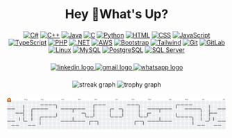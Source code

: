 <h1 align="center">Hey 👋What's Up?</h1>

###

<div align="center">

<!-- Tech Stack -->
[![C#](https://skillicons.dev/icons?i=cs)](https://learn.microsoft.com/en-us/dotnet/csharp/)
[![C++](https://skillicons.dev/icons?i=cpp)](https://w3schools.com/cpp)
[![Java](https://skillicons.dev/icons?i=java)](https://www.java.com/)
[![C](https://skillicons.dev/icons?i=c)](https://en.cppreference.com/w/c)
[![Python](https://skillicons.dev/icons?i=py)](https://python.org)
[![HTML](https://skillicons.dev/icons?i=html)](https://w3schools.com/html/)
[![CSS](https://skillicons.dev/icons?i=css)](https://w3schools.com/css)
[![JavaScript](https://skillicons.dev/icons?i=js)](https://w3schools.com/js)
[![TypeScript](https://skillicons.dev/icons?i=ts)](https://www.typescriptlang.org/)
[![PHP](https://skillicons.dev/icons?i=php)](https://php.net)
[![.NET](https://skillicons.dev/icons?i=dotnet)](https://dotnet.microsoft.com/)
[![AWS](https://skillicons.dev/icons?i=aws)](https://aws.amazon.com/)
[![Bootstrap](https://skillicons.dev/icons?i=bootstrap)](https://getbootstrap.com)
[![Tailwind](https://skillicons.dev/icons?i=tailwind)](https://tailwindcss.com)
[![Git](https://skillicons.dev/icons?i=git)](https://git-scm.com)
[![GitLab](https://skillicons.dev/icons?i=gitlab)](https://about.gitlab.com/)
[![Linux](https://skillicons.dev/icons?i=linux)](https://linux.org)
[![MySQL](https://skillicons.dev/icons?i=mysql)](https://mysql.com)
[![PostgreSQL](https://skillicons.dev/icons?i=postgres)](https://www.postgresql.org/)
[![SQL Server](https://skillicons.dev/icons?i=azure)](https://learn.microsoft.com/en-us/sql/sql-server/)

</div>



###

<div align="center">
  <a href="https://www.linkedin.com/in/mohammed-said-388732282/" target="_blank">
    <img src="https://img.shields.io/static/v1?message=LinkedIn&logo=linkedin&label=&color=0077B5&logoColor=white&labelColor=&style=for-the-badge" height="25" alt="linkedin logo"  />
  </a>
  <a href="mailto:se3do.4work@gmail.com" target="_blank">
    <img src="https://img.shields.io/static/v1?message=Gmail&logo=gmail&label=&color=D14836&logoColor=white&labelColor=&style=for-the-badge" height="25" alt="gmail logo"  />
  </a>
  <a href="https://wa.me/201150789589" target="_blank">
    <img src="https://img.shields.io/static/v1?message=Whatsapp&logo=whatsapp&label=&color=25D366&logoColor=white&labelColor=&style=for-the-badge" height="25" alt="whatsapp logo"  />
  </a>
</div>

###

<div align="center">
  <img src="https://streak-stats.demolab.com?user=Se3do&locale=en&mode=daily&theme=dracula&hide_border=false&border_radius=5&order=3" height="150" alt="streak graph"  />
  <img src="https://github-profile-trophy.vercel.app?username=Se3do&theme=dracula&column=-1&row=1&margin-w=8&margin-h=8&no-bg=false&no-frame=false&order=4" height="150" alt="trophy graph"  />
</div>

###

<picture>
  <source media="(prefers-color-scheme: dark)" srcset="https://raw.githubusercontent.com/Se3do/Se3do/output/pacman-contribution-graph-dark.svg">
  <source media="(prefers-color-scheme: light)" srcset="https://raw.githubusercontent.com/Se3do/Se3do/output/pacman-contribution-graph.svg">
  <img alt="pacman contribution graph" src="https://raw.githubusercontent.com/Se3do/Se3do/output/pacman-contribution-graph.svg">
</picture>

###
